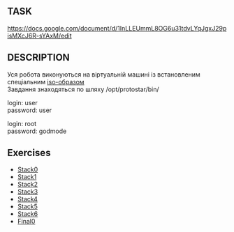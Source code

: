 ## TASK
https://docs.google.com/document/d/1InLLEUmmL8OG6u31tdvLYqJgxJ29pisMXcJ6R-sYAxM/edit

## DESCRIPTION
Уся робота виконуються на віртуальній машині із встановленим спеціальним [iso-образом](https://drive.google.com/drive/folders/0B9RbZkKdRR8qbkJjQ2VXbWNlQzg?resourcekey=0-ZA-tmL3x2ar2pOsz7FucdQ)  
Завдання знаходяться по шляху /opt/protostar/bin/  

login: user  
password: user  

login: root  
password: godmode

## Exercises
- [Stack0](Stack0/README.md)
- [Stack1](Stack1/README.md)
- [Stack2](Stack2/README.md)
- [Stack3](Stack3/README.md)
- [Stack4](Stack4/README.md)
- [Stack5](Stack5/README.md)
- [Stack6](Stack6/README.md)
- [Final0](Final0/README.md)
